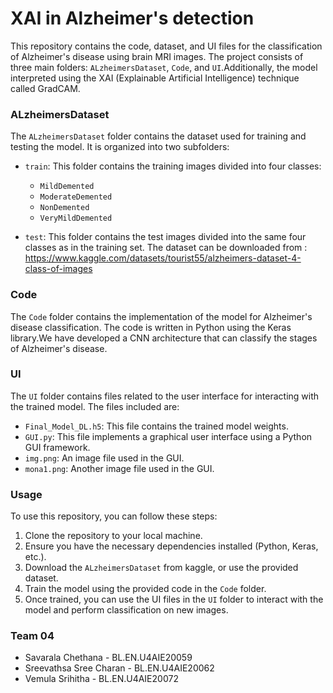 # XAI in Alzheimer's detection

This repository contains the code, dataset, and UI files for the classification of Alzheimer's disease using brain MRI images. The project consists of three main folders: `ALzheimersDataset`, `Code`, and `UI`.Additionally, the model interpreted using the XAI (Explainable Artificial Intelligence) technique called GradCAM.

### ALzheimersDataset

The `ALzheimersDataset` folder contains the dataset used for training and testing the model. It is organized into two subfolders:

- `train`: This folder contains the training images divided into four classes:
  - `MildDemented`
  - `ModerateDemented`
  - `NonDemented`
  - `VeryMildDemented`

- `test`: This folder contains the test images divided into the same four classes as in the training set.
The dataset can be downloaded from : https://www.kaggle.com/datasets/tourist55/alzheimers-dataset-4-class-of-images

### Code

The `Code` folder contains the implementation of the model for Alzheimer's disease classification. The code is written in Python using the Keras library.We have developed a CNN architecture that can classify the stages of Alzheimer's disease. 

### UI

The `UI` folder contains files related to the user interface for interacting with the trained model. The files included are:

- `Final_Model_DL.h5`: This file contains the trained model weights.
- `GUI.py`: This file implements a graphical user interface using a Python GUI framework.
- `img.png`: An image file used in the GUI.
- `mona1.png`: Another image file used in the GUI.

### Usage

To use this repository, you can follow these steps:

1. Clone the repository to your local machine.
2. Ensure you have the necessary dependencies installed (Python, Keras, etc.).
3. Download the `ALzheimersDataset` from kaggle, or use the provided dataset.
4. Train the model using the provided code in the `Code` folder.
5. Once trained, you can use the UI files in the `UI` folder to interact with the model and perform classification on new images.


### Team 04
 - Savarala Chethana - BL.EN.U4AIE20059
 - Sreevathsa Sree Charan - BL.EN.U4AIE20062
 - Vemula Srihitha - BL.EN.U4AIE20072
